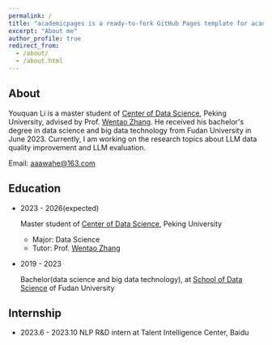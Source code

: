 ```yaml
---
permalink: /
title: "academicpages is a ready-to-fork GitHub Pages template for academic personal websites"
excerpt: "About me"
author_profile: true
redirect_from: 
  - /about/
  - /about.html
---
```


About
------
Youquan Li is a master student of [Center of Data Science](https://www.ds.pku.edu.cn/), Peking University, advised by Prof. [Wentao Zhang](https://zwt233.github.io/). He received his bachelor's degree in data science and big data technology from Fudan University in June 2023. Currently, I am working on the research topics about LLM data quality improvement and LLM evaluation.

Email: aaawahe@163.com

Education
------
- 2023 - 2026(expected)

  Master student of [Center of Data Science](https://www.ds.pku.edu.cn/), Peking University
  - Major: Data Science
  - Tutor: Prof. [Wentao Zhang](https://zwt233.github.io/)

- 2019 - 2023

  Bachelor(data science and big data technology), at [School of Data Science](https://sds.fudan.edu.cn/) of Fudan University

Internship
------
- 2023.6 - 2023.10 NLP R&D intern at Talent Intelligence Center, Baidu
